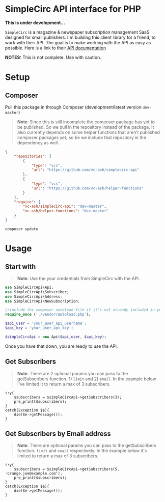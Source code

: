 # SimpleCirc API interface for PHP
**This is under development...**

`SimpleCirc` is a magazine & newspaper subscription management SaaS designed for small publishers.
I'm building this client library for a friend, to work with their API. The goal is to make working with the API as easy as possible.
Here is a link to their [API documentation](https://simplecirc.com/docs/api)

**NOTES:**
This is not complete. Use with caution.


# Setup

## Composer

Pull this package in through Composer (development/latest version `dev-master`)
>**Note**: Since this is still incomplete the composer package has yet to be published. So we pull in the repository instead of the package.
>It also currently depends on some helper functions that aren't published composer packages yet, so be we include that repository in the dependency as well.
```json
{
    "repositories": [
        {
            "type": "vcs",
            "url": "https://github.com/vc-ash/simplecirc-api"
        },
        {
            "type": "vcs",
            "url": "https://github.com/vc-ash/helper-functions"
        }
    ],
    "require": {
        "vc-ash/simplecirc-api": "dev-master",
        "vc-ash/helper-functions": "dev-master"
    }
}
```

    composer update


# Usage


## Start with
>**Note**: Use the your credentials from SimpleCirc with the API.

```php
use SimpleCircApi\Api;
use SimpleCircApi\Subscriber;
use SimpleCircApi\Address;
use SimpleCircApi\NewSubscription;

//include the composer autoload file if it's not already included in your project.
require_once ('./vendor/autoload.php'); 

$api_user = 'your_user_api_username';
$api_key = 'your_user_api_key';

$simpleCircApi = new Api($api_user, $api_key);
```

Once you have that down, you are ready to use the API.

## Get Subscribers
>**Note**: There are 2 optional params you can pass to the getSubscribers function. 1) `limit` and 2) `email`. In the example below I've limited it to return a max of 3 subscribers.
```
try{
    $subscribers = $simpleCircApi->getSubscribers(3);
    pre_print($subscribers);
}
catch(Exception $e){
    die($e->getMessage());
}
```

## Get Subscribers by Email address
>**Note**: There are optional params you can pass to the getSubscribers function. `limit` and `email` respectively. In the example below it's limited to return a max of 3 subscribers.
```
try{
    $subscribers = $simpleCircApi->getSubscribers(5, 'orange.joe@example.com');
    pre_print($subscribers);
}
catch(Exception $e){
    die($e->getMessage());
}
```

